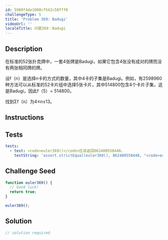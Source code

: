 ```yaml
---
id: 5900f4de1000cf542c50fff0
challengeType: 5
title: 'Problem 369: Badugi'
videoUrl: ''
localeTitle: 问题369：Badugi
---
```


## Description
<section id="description">在标准的52张扑克牌中，一套4张牌是Badugi，如果它包含4张没有成对的牌而没有两张相同牌的牌。 <p>设f（n）是选择n卡的方式的数量，其中4卡的子集是Badugi。例如，有2598960种方法可以从标准的52卡片组中选择5张卡片，其中514800包含4个卡片子集，这是Badugi，因此f（5）= 514800。 </p><p>找到Σf（n）为4≤n≤13。 </p></section>

## Instructions
<section id="instructions">
</section>

## Tests
<section id='tests'>

```yml
tests:
  - text: <code>euler369()</code>应该返回862400558448。
    testString: 'assert.strictEqual(euler369(), 862400558448, "<code>euler369()</code> should return 862400558448.");'

```

</section>

## Challenge Seed
<section id='challengeSeed'>

<div id='js-seed'>

```js
function euler369() {
  // Good luck!
  return true;
}

euler369();

```

</div>



</section>

## Solution
<section id='solution'>

```js
// solution required
```
</section>
